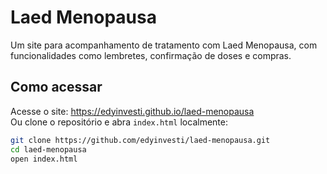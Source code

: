 # Laed Menopausa
Um site para acompanhamento de tratamento com Laed Menopausa, com funcionalidades como lembretes, confirmação de doses e compras.

## Como acessar
Acesse o site: https://edyinvesti.github.io/laed-menopausa  
Ou clone o repositório e abra `index.html` localmente:
```bash
git clone https://github.com/edyinvesti/laed-menopausa.git
cd laed-menopausa
open index.html